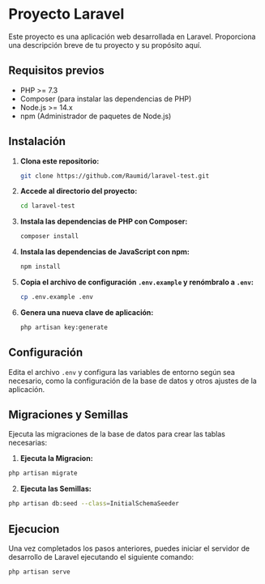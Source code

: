 # Proyecto Laravel

Este proyecto es una aplicación web desarrollada en Laravel. Proporciona una descripción breve de tu proyecto y su propósito aquí.

## Requisitos previos

- PHP >= 7.3
- Composer (para instalar las dependencias de PHP)
- Node.js >= 14.x
- npm (Administrador de paquetes de Node.js)

## Instalación

1. **Clona este repositorio:**

    ```bash
    git clone https://github.com/Raumid/laravel-test.git
    ```

2. **Accede al directorio del proyecto:**

    ```bash
    cd laravel-test
    ```

3. **Instala las dependencias de PHP con Composer:**

    ```bash
    composer install
    ```

4. **Instala las dependencias de JavaScript con npm:**

    ```bash
    npm install
    ```

5. **Copia el archivo de configuración `.env.example` y renómbralo a `.env`:**

    ```bash
    cp .env.example .env
    ```

6. **Genera una nueva clave de aplicación:**

    ```bash
    php artisan key:generate
    ```

## Configuración

Edita el archivo `.env` y configura las variables de entorno según sea necesario, como la configuración de la base de datos y otros ajustes de la aplicación.

## Migraciones y Semillas

Ejecuta las migraciones de la base de datos para crear las tablas necesarias:

1. **Ejecuta la Migracion:**

```bash
php artisan migrate
```

2. **Ejecuta las Semillas:**

```bash
php artisan db:seed --class=InitialSchemaSeeder
```

## Ejecucion

Una vez completados los pasos anteriores, puedes iniciar el servidor de desarrollo de Laravel ejecutando el siguiente comando:

```bash
php artisan serve
```